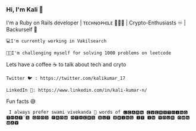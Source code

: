 ### Hi, I'm Kali 👋 

I'm a Ruby on Rails developer | ᴛᴇᴄʜɴᴏᴘʜɪʟᴇ 👨🏻‍💻 | Crypto-Enthusiasts ♾️ | Backurself 👊

    💻I'm currently working in Vakilsearch

    🧑‍🚒I'm challenging myself for solving 1000 problems on leetcode 


Lets have a coffee ☕ to talk about tech and cryto

    Twitter 🐦 : https://twitter.com/kalikumar_17 
        
    LinkedIn 🔗: https://www.linkedin.com/in/kali-kumar-n/
       
Fun facts 😅

     I always prefer swami vivekanda 🙏 words of 🅻🅴🅰🆁🅽 🅴🆅🅴🆁🆈🆃🅷🅸🅽🅶 🆃🅷🅰🆃'🆂 🅶🅾🅾🅳 🅵🆁🅾🅼 🅾🆃🅷🅴🆁🆂 🅱🆄🆃 🅱🆁🅸🅽🅶 🅸🆃 🅸🅽 🆈🅾🆄🆁 🅾🆆🅽 🆆🅰🆈



          
  


